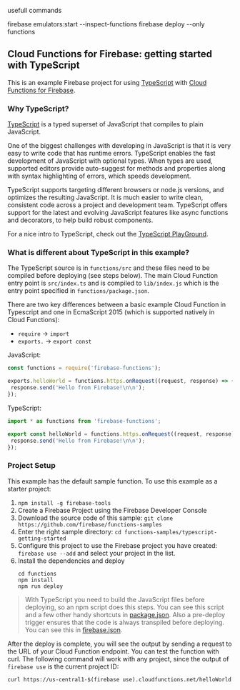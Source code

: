 usefull commands

firebase emulators:start --inspect-functions 
firebase deploy --only functions



<!-- Note : Test by yonatan  -->



## Cloud Functions for Firebase: getting started with TypeScript

This is an example Firebase project for using
[TypeScript](https://www.typescriptlang.org/) with
[Cloud Functions for Firebase](https://firebase.google.com/products/functions).

### Why TypeScript?

[TypeScript](https://www.typescriptlang.org/) is a typed superset of JavaScript that compiles to plain JavaScript.

One of the biggest challenges with developing in JavaScript is that it is very easy to write code that has runtime errors. TypeScript enables the fast development of JavaScript with optional types. When types are used, supported editors provide auto-suggest for methods and properties along with syntax highlighting of errors, which speeds development.

TypeScript supports targeting different browsers or node.js versions, and optimizes the resulting JavaScript. It is much easier to write clean, consistent code across a project and development team.  TypeScript offers support for the latest and evolving JavaScript features like async functions and decorators, to help build robust components.

For a nice intro to TypeScript, check out the [TypeScript PlayGround](https://www.typescriptlang.org/play/index.html).

### What is different about TypeScript in this example?

The TypeScript source is in `functions/src` and these files need to be compiled before deploying (see steps below). The main Cloud Function entry point is `src/index.ts` and is compiled to `lib/index.js` which is the entry point specified in `functions/package.json`.

There are two key differences between a basic example Cloud Function in Typescript and one in EcmaScript 2015 (which is supported natively in Cloud Functions):

* `require` -> `import`
* `exports.` -> `export const`

JavaScript:
```js
const functions = require('firebase-functions');

exports.helloWorld = functions.https.onRequest((request, response) => {
 response.send('Hello from Firebase!\n\n');
});
```

TypeScript:
```js
import * as functions from 'firebase-functions';

export const helloWorld = functions.https.onRequest((request, response) => {
 response.send('Hello from Firebase!\n\n');
});
```


### Project Setup

This example has the default sample function. To use this example as a starter project:

1. `npm install -g firebase-tools`
3. Create a Firebase Project using the Firebase Developer Console
2. Download the source code of this sample: `git clone https://github.com/firebase/functions-samples`
4. Enter the right sample directory: `cd functions-samples/typescript-getting-started`
5. Configure this project to use the Firebase project you have created: `firebase use --add` and select your project in the list.
6. Install the dependencies and deploy
   ```
   cd functions
   npm install
   npm run deploy
   ```

> With TypeScript you need to build the JavaScript files before deploying, so an npm script does this steps.  You can see this script and a few other handy shortcuts in [package.json](functions/package.json). Also a pre-deploy trigger ensures that the code is always transpiled before deploying. You can see this in [firebase.json](firebase.json).

After the deploy is complete, you will see the output by sending a request to the URL of your Cloud Function endpoint. You can test the function with curl.  The following command will work with any project, since the output of `firebase use` is the current project ID:
```
curl https://us-central1-$(firebase use).cloudfunctions.net/helloWorld
```
